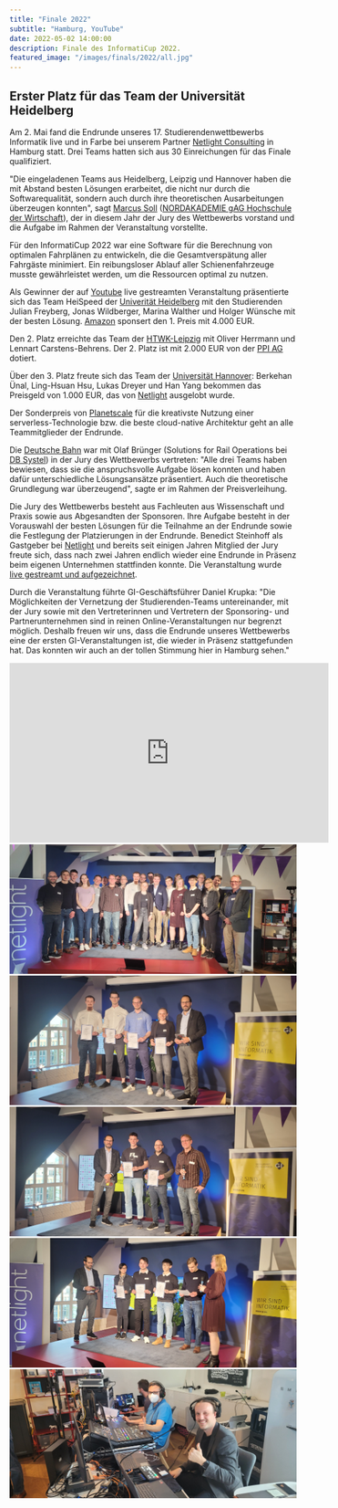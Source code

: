 ```yaml
---
title: "Finale 2022"
subtitle: "Hamburg, YouTube"
date: 2022-05-02 14:00:00
description: Finale des InformatiCup 2022.
featured_image: "/images/finals/2022/all.jpg"
---
```


## Erster Platz für das Team der Universität Heidelberg

Am 2. Mai fand die Endrunde unseres 17. Studierendenwettbewerbs Informatik live und in Farbe bei unserem Partner [Netlight Consulting](https://www.netlight.com/) in Hamburg statt. Drei Teams hatten sich aus 30 Einreichungen für das Finale qualifiziert.

"Die eingeladenen Teams aus Heidelberg, Leipzig und Hannover haben die mit Abstand besten Lösungen erarbeitet, die nicht nur durch die Softwarequalität, sondern auch durch ihre theoretischen Ausarbeitungen überzeugen konnten", sagt [Marcus Soll](https://msoll.de/) ([NORDAKADEMIE gAG Hochschule der Wirtschaft](https://www.nordakademie.de/)), der in diesem Jahr der Jury des Wettbewerbs vorstand und die Aufgabe im Rahmen der Veranstaltung vorstellte.

Für den InformatiCup 2022 war eine Software für die Berechnung von optimalen Fahrplänen zu entwickeln, die die Gesamtverspätung aller Fahrgäste minimiert. Ein reibungsloser Ablauf aller Schienenfahrzeuge musste gewährleistet werden, um die Ressourcen optimal zu nutzen.

Als Gewinner der auf [Youtube](https://www.youtube.com/watch?v=NQo3vsxye2c) live gestreamten Veranstaltung präsentierte sich das Team HeiSpeed der [Univerität Heidelberg](http://uni-heidelberg.de/) mit den Studierenden Julian Freyberg, Jonas Wildberger, Marina Walther und Holger Wünsche mit der besten Lösung. [Amazon](https://amazon.jobs/) sponsert den 1. Preis mit 4.000 EUR.

Den 2. Platz erreichte das Team der [HTWK-Leipzig](https://www.htwk-leipzig.de/) mit Oliver Herrmann und Lennart Carstens-Behrens. Der 2. Platz ist mit 2.000 EUR von der [PPI AG](http://www.ppi.de/) dotiert.

Über den 3. Platz freute sich das Team der [Universität Hannover](https://www.uni-hannover.de/): Berkehan Ünal, Ling-Hsuan Hsu, Lukas Dreyer und Han Yang bekommen das Preisgeld von 1.000 EUR, das von [Netlight](https://www.netlight.com/) ausgelobt wurde.

Der Sonderpreis von [Planetscale](https://planetscale.com/) für die kreativste Nutzung einer serverless-Technologie bzw. die beste cloud-native Architektur geht an alle Teammitglieder der Endrunde.

Die [Deutsche Bahn](https://www.deutschebahn.com/) war mit Olaf Brünger (Solutions for Rail Operations bei [DB Systel](https://www.dbsystel.de/dbsystel)) in der Jury des Wettbewerbs vertreten: "Alle drei Teams haben bewiesen, dass sie die anspruchsvolle Aufgabe lösen konnten und haben dafür unterschiedliche Lösungsansätze präsentiert. Auch die theoretische Grundlegung war überzeugend", sagte er im Rahmen der Preisverleihung.

Die Jury des Wettbewerbs besteht aus Fachleuten aus Wissenschaft und Praxis sowie aus Abgesandten der Sponsoren. Ihre Aufgabe besteht in der Vorauswahl der besten Lösungen für die Teilnahme an der Endrunde sowie die Festlegung der Platzierungen in der Endrunde. Benedict Steinhoff als Gastgeber bei [Netlight](https://www.netlight.com/) und bereits seit einigen Jahren Mitglied der Jury freute sich, dass nach zwei Jahren endlich wieder eine Endrunde in Präsenz beim eigenen Unternehmen stattfinden konnte. Die Veranstaltung wurde [live gestreamt und aufgezeichnet](https://www.youtube.com/watch?v=NQo3vsxye2c).

Durch die Veranstaltung führte GI-Geschäftsführer Daniel Krupka: "Die Möglichkeiten der Vernetzung der Studierenden-Teams untereinander, mit der Jury sowie mit den Vertreterinnen und Vertretern der Sponsoring- und Partnerunternehmen sind in reinen Online-Veranstaltungen nur begrenzt möglich. Deshalb freuen wir uns, dass die Endrunde unseres Wettbewerbs eine der ersten GI-Veranstaltungen ist, die wieder in Präsenz stattgefunden hat. Das konnten wir auch an der tollen Stimmung hier in Hamburg sehen."

<iframe width="560" height="315" src="https://www.youtube.com/embed/NQo3vsxye2c" title="YouTube video player" frameborder="0" allow="accelerometer; autoplay; clipboard-write; encrypted-media; gyroscope; picture-in-picture" allowfullscreen></iframe>

<div class="gallery" data-columns="1">
	<img src="/images/finals/2022/all.jpg">
    <img src="/images/finals/2022/1.jpg">
    <img src="/images/finals/2022/2.jpg">
    <img src="/images/finals/2022/3.jpg">
    <img src="/images/finals/2022/producers.jpg">
</div>
